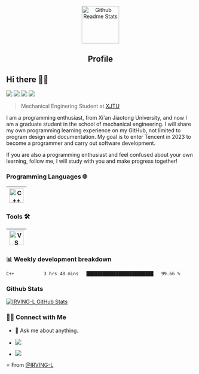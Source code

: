 <p align="center">
 <img width="100px" src="https://res.cloudinary.com/anuraghazra/image/upload/v1594908242/logo_ccswme.svg" align="center" alt="Github Readme Stats" />
 <h2 align="center">Profile</h2>
</p>

## Hi there 👋🤓
 <p>
  <img src="https://komarev.com/ghpvc/?username=IRVING-L"/>
  <a href="https://github.com/IRVING-L/"><img src="https://img.shields.io/github/followers/IRVING-L?label=GitHub%20Follow&style=flat"/></a>
  <a href="https://github.com/MartinYan623/"><img src="https://badges.frapsoft.com/os/v2/open-source.svg?v=103"/></a>
  <a href="mailto:e0210398@u.nus.edu"><img src="https://img.shields.io/badge/Ask%20me-anything-1abc9c.svg"/></a>
 
 </p>

> Mechanical Enginering Student at [XJTU](http://www.xjtu.edu.cn/)


<div>
 <p>
I am a programming enthusiast, from Xi'an Jiaotong University, and now I am a graduate student in the school of mechanical engineering. I will share my own programming learning experience on my GitHub, not limited to program design and documentation. My goal is to enter Tencent in 2023 to become a programmer and carry out software development.

If you are also a programming enthusiast and feel confused about your own learning, follow me, I will study with you and make progress together!
</p>
</div>

### Programming Languages 🌐

|  [<img src="https://gitee.com/ljunsang/DataStruct_fromBilibili/raw/main/img/1200px-ISO_C%20%20_Logo.svg.png" alt="C++" width="38">](https://cppreference.com/) |
|---|
 
### Tools 🛠️

| [<img src="https://gitee.com/ljunsang/DataStruct_fromBilibili/raw/main/img/Visual-Studio-Logo.png" alt="VS" width="38">](https://code.visualstudio.com/) | 
|---|  

### 📊 Weekly development breakdown

<!--START_SECTION:waka-->
```text
C++           3 hrs 48 mins   █████████████████████████   99.66 % 
```
<!--END_SECTION:waka-->
  
### Github Stats

[![IRVING-L GitHub Stats](https://github-readme-stats.vercel.app/api?username=IRVING-L&show_icons=true&count_private=true)](https://github.com/IRVING-L)



<h3> 🤝🏻 Connect with Me </h3>  

- 💬 Ask me about anything.  

- <a href="mailto:junlee_sky@foxmail.com"><img src="https://img.shields.io/badge/Foxmail-Click-red"/></a> 
- <a href = "https://blog.csdn.net/qq_42518941?spm=1001.2101.3001.5343"><img src="https://img.shields.io/badge/CSDN-Click-green"/></a>



⭐️ From [@IRVING-L](https://github.com/IRVING-L)
